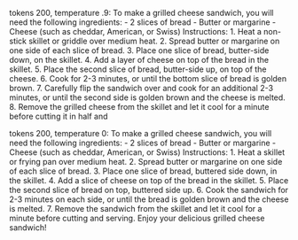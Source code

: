 tokens 200, temperature .9:
To make a grilled cheese sandwich, you will need the following ingredients: - 2 slices of bread - Butter or margarine - Cheese (such as cheddar, American, or Swiss) Instructions: 1. Heat a non-stick skillet or griddle over medium heat. 2. Spread butter or margarine on one side of each slice of bread. 3. Place one slice of bread, butter-side down, on the skillet. 4. Add a layer of cheese on top of the bread in the skillet. 5. Place the second slice of bread, butter-side up, on top of the cheese. 6. Cook for 2-3 minutes, or until the bottom slice of bread is golden brown. 7. Carefully flip the sandwich over and cook for an additional 2-3 minutes, or until the second side is golden brown and the cheese is melted. 8. Remove the grilled cheese from the skillet and let it cool for a minute before cutting it in half and

tokens 200, temperature 0:
To make a grilled cheese sandwich, you will need the following ingredients: - 2 slices of bread - Butter or margarine - Cheese (such as cheddar, American, or Swiss) Instructions: 1. Heat a skillet or frying pan over medium heat. 2. Spread butter or margarine on one side of each slice of bread. 3. Place one slice of bread, buttered side down, in the skillet. 4. Add a slice of cheese on top of the bread in the skillet. 5. Place the second slice of bread on top, buttered side up. 6. Cook the sandwich for 2-3 minutes on each side, or until the bread is golden brown and the cheese is melted. 7. Remove the sandwich from the skillet and let it cool for a minute before cutting and serving. Enjoy your delicious grilled cheese sandwich!
